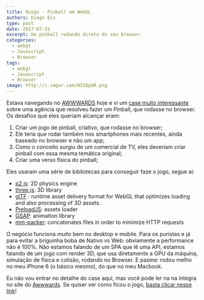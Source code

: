 ```yaml
---
title: Ouigo - Pinball em WebGL
authors: Diego Eis
type: post
date: 2017-07-31
excerpt: Um pinball rodando direto do seu browser.
categories:
  - webgl
  - Javascript
  - Browser
tags:
  - webgl
  - Javascript
  - Browser
image: http://i.imgur.com/WIGQpbR.png
---
```


Estava navegando no [AWWWARDS](http://awwwards.com/) hoje e vi um [case muito interessante](https://www.awwwards.com/case-study-merci-michel-rosapark-win-sotm-june-with-ouigo-let-s-play.html) sobre uma agência que resolveu fazer um Pinball, que rodasse no browser. Os desafios que eles queriam alcançar eram:

1. Criar um jogo de pinball, criativo, que rodasse no browser;
2. Ele teria que rodar também nos smartphones mais recentes, ainda baseado no browser e não um app;
3. Como o conceito surgiu de um comercial de TV, eles deveriam criar pinball com essa mesma temática original;
4. Criar uma verso física do pinball;

Eles usaram uma série de bibliotecas para conseguir faze o jogo, segue aí:

* [p2.js](https://github.com/schteppe/p2.js/): 2D physics engine
* [three.js](https://threejs.org/): 3D library
* [glTF](https://github.com/KhronosGroup/glTF/) : runtime asset delivery format for WebGL that optimizes loading and also processing of 3D assets.
* [PreloadJS](http://www.createjs.com/preloadjs/): assets loader
* [GSAP](https://greensock.com/gsap/): animation library
* [mm-packer](https://www.npmjs.com/package/mm-packer/): concatenates files in order to minimize HTTP requests

O negócio funciona *muito* bem no desktop e mobile. Para os puristas e já para evitar a briguinha boba de Nativo vs Web: obviamente a performance não é 100%. Não estamos falando de um SPA que lê uma API, estamos falando de um jogo com render 3D, que usa diretamente a GPU da máquina, simulação de física e colisão, rodando no Browser. E pasme: rodou melho no meu iPhone 6 (o básico mesmo), do que no meu Macbook.

Eu não vou entrar no detalhe do case aqui, mas você pode ler na na íntegra no site do [Awwwards](https://www.awwwards.com/case-study-merci-michel-rosapark-win-sotm-june-with-ouigo-let-s-play.html). Se quiser ver como ficou o jogo, [basta clicar nesse link](http://letsplay.ouigo.com)!
